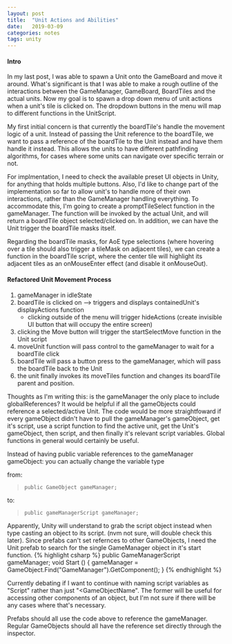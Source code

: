 ```yaml
---
layout: post
title:  "Unit Actions and Abilities"
date:   2019-03-09
categories: notes
tags: unity
---
```


#### Intro
In my last post, I was able to spawn a Unit onto the GameBoard and move it around.  What's significant is that I was able to make a rough outline of the interactions between the GameManager, GameBoard, BoardTiles and the actual units.  Now my goal is to spawn a drop down menu of unit actions when a unit's tile is clicked on.  The dropdown buttons in the menu will map to different functions in the UnitScript.

My first initial concern is that currently the boardTile's handle the movement logic of a unit.  Instead of passing the Unit reference to the boardTile, we want to pass a reference of the boardTile to the Unit instead and have them handle it instead.  This allows the units to have different pathfinding algorithms, for cases where some units can navigate over specific terrain or not.

For implmentation, I need to check the available preset UI objects in Unity, for anything that holds multiple buttons.  Also, I'd like to change part of the implementation so far to allow unit's to handle more of their own interactions, rather than the GameManager handling everything.  To accommodate this, I'm going to create a promptTileSelect function in the gameManager.  The function will be invoked by the actual Unit, and will return a boardTile object selected/clicked on.  In addition, we can have the Unit trigger the boardTile masks itself.

Regarding the boardTile masks, for AoE type selections (where hovering over a tile should also trigger a tileMask on adjacent tiles), we can create a function in the boardTile script, where the center tile will highlight its adjacent tiles as an onMouseEnter effect (and disable it onMouseOut).


#### Refactored Unit Movement Process
1. gameManager in idleState
2. boardTile is clicked on --> triggers and displays containedUnit's displayActions function
    * clicking outside of the menu will trigger hideActions (create invisible UI button that will occupy the entire screen)
3. clicking the Move button will trigger the startSelectMove function in the Unit script
4. moveUnit function will pass control to the gameManager to wait for a boardTile click
5. boardTile will pass a button press to the gameManager, which will pass the boardTile back to the Unit
6. the unit finally invokes its moveTiles function and changes its boardTile parent and position.


Thoughts as I'm writing this: is the gameManager the only place to include globalReferences?  It would be helpful if all the gameObjects could reference a selected/active Unit.  The code would be more straightfoward if every gameObject didn't have to pull the gameManager's gameObject, get it's script, use a script function to find the active unit, get the Unit's gameObject, then script, and then finally it's relevant script variables.  Global functions in general would certainly be useful.

Instead of having public variable references to the gameManager gameObject: you can actually change the variable type

from:

> `public GameObject gameManager;`

to:

> `public gameManagerScript gameManager;`

Apparently, Unity will understand to grab the script object instead when type casting an object to its script. (nvm not sure, will double check this later).  Since prefabs can't set refernces to other GameObjects, I need the Unit prefab to search for the single GameManager object in it's start function.
{% highlight csharp %}
public GameManagerScript gameManager;
void Start () {
	gameManager = GameObject.Find("GameManager").GetComponent<GameManagerScript>();
}
{% endhighlight %}

Currently debating if I want to continue with naming script variables as "<GameObjectName>Script" rather than just "<GameObjectName".  The former will be useful for accessing other components of an object, but I'm not sure if there will be any cases where that's necessary.


Prefabs should all use the code above to reference the gameManager.  Regular GameObjects should all have the reference set directly through the inspector.